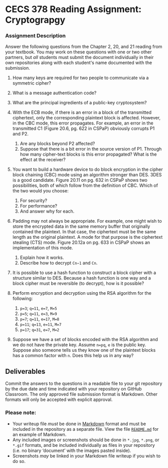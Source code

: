 # CECS 378 Reading Assignment: Cryptograpgy

### Assignment Description
Answer the following questions from the Chapter 2, 20, and 21 reading from your textbook. You may work on these questions with one or two other partners, but *all* students must submit the document individually in their own repositories along with each student's name documented with the submission.

1. How many keys are required for two people to communicate via a symmetric cipher?

2. What is a message authentication code?

3. What are the principal ingredients of a public-key cryptosystem?

4. With the ECB mode, if there is an error in a block of the transmitted ciphertext, only the corresponding plaintext block is affected. However, in the CBC mode, this error propagates. For example, an error in the transmitted C1 (Figure 20.6, pg. 622 in CSPaP) obviously corrupts P1 and P2.
   1. Are any blocks beyond P2 affected?
   2. Suppose that there is a bit error in the source version of P1. Through how many cipher-text blocks is this error propagated? What is the effect at the receiver?

5. You want to build a hardware device to do block encryption in the cipher block chaining (CBC) mode using an algorithm stronger than DES. 3DES is a good candidate. Figure 20.11 on pg. 632 in CSPaP shows two possibilities, both of which follow from the definition of CBC. Which of the two would you choose:
   1. For security?
   2. For performance?
   3. And answer why for each.
      
6. Padding may not always be appropriate. For example, one might wish to store the encrypted data in the same memory buffer that originally contained the plaintext. In that case, the ciphertext must be the same length as the original plaintext. A mode for that purpose is the ciphertext stealing (CTS) mode. Figure 20.12a on pg. 633 in CSPaP shows an implementation of this mode.
   1. Explain how it works.
   2. Describe how to decrypt `Cn−1` and `Cn`.

7. It is possible to use a hash function to construct a block cipher with a structure similar to DES. Because a hash function is one way and a block cipher must be reversible (to decrypt), how is it possible?

8.  Perform encryption and decryption using the RSA algorithm for the following:
    1.  `p=3`; `q=11`, `e=7`, `M=5`
    2.  `p=5`; `q=11`, `e=3`, `M=9`
    3.  `p=7`; `q=11`, `e=17`, `M=8`
    4.  `p=11`; `q=13`, `e=11`, `M=7`
    5.  `p=17`; `q=31`, `e=7`, `M=2`

9.  Suppose we have a set of blocks encoded with the RSA algorithm and we do not have the private key. Assume `n=pq`, `e` is the public key. Suppose also someone tells us they know one of the plaintext blocks has a common factor with `n`. Does this help us in any way?

## Deliverables
Commit the answers to the questions in a readable file to your git repository by the due date and time indicated with your repository on GitHub Classroom. The only approved file submission format is Markdown. Other formats will only be accepted with explicit approval.

### Please note:

* Your writeup file *must* be done in [Markdown](https://docs.github.com/en/get-started/writing-on-github/getting-started-with-writing-and-formatting-on-github/basic-writing-and-formatting-syntax) format and must be included in the repository as a separate file. View the file [`README.md`](README.md?plain=1) for an example of Markdown.
* Any included images or screenshots should be done in `*.jpg`, `*.png`, or `*.gif` formats, and be included individually as files in your repository (i.e. no binary ‘document’ with the images pasted inside).
* Screenshots *may* be linked in your Markdown file writeup if you wish to do so.
